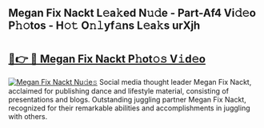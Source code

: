 ## Megan Fix Nackt L𝚎a𝚔ed N𝚞𝚍e - Part-Af4 Vi𝚍𝚎o P𝚑𝚘tos - H𝚘𝚝 O𝚗𝚕yf𝚊ns L𝚎a𝚔s urXjh

# <h2><a href="http://kfa8d6u.oniu.top/?m=Megan+Fix+Nackt">🔗👉 🔴 Megan Fix Nackt P𝚑ot𝚘𝚜 V𝚒d𝚎o</a></h2>

[![Megan Fix Nackt Nu𝚍e𝚜](https://i.imgur.com/0qMVB7G.gif)](http://kfa8d6u.oniu.top/?m=Megan+Fix+Nackt)
Social media thought leader Megan Fix Nackt, acclaimed for publishing dance and lifestyle material, consisting of presentations and blogs. Outstanding juggling partner Megan Fix Nackt, recognized for their remarkable abilities and accomplishments in juggling with others.  
